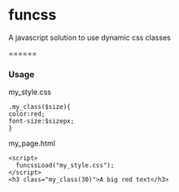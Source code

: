 funcss
======
A javascript solution to use dynamic css classes

======

### Usage

my_style.css

    .my_class($size){
    color:red;
    font-size:$sizepx;
    }

my_page.html

    <script>
      funcssLoad("my_style.css");
    </script>
    <h3 class="my_class(30)">A big red text</h3>

